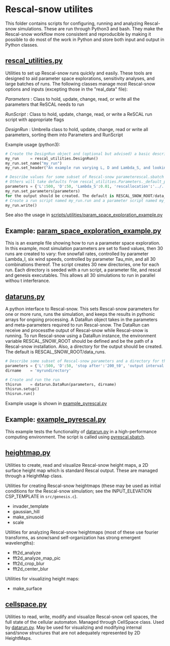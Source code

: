 # Rescal-snow utilites
This folder contains scripts for configuring, running and analyzing Rescal-snow simulations. These are run through Python3 and bash. 
They make the Rescal-snow workflow more consistent and reproducible by making it possible to do most of the work in Python and store both input and output in Python classes.

## [rescal_utilities.py](rescal_utilities.py)
Utilities to set up Rescal-snow runs quickly and easily.
These tools are designed to aid parameter space explorations, sensitivity analyses, and large batches of runs.
The following classes manage most Rescal-snow options and inputs (excepting those in the "real_data" file):

  *Parameters* : Class to hold, update, change, read, or write all the parameters that ReSCAL needs to run
  
  *RunScript*  : Class to hold, update, change, read, or write a ReSCAL run script with appropriate flags
  
  *DesignRun*  : Umbrella class to hold, update, change, read or write all parameters, sorting them into Parameters and RunScript

Example usage (python3):
```python
# Create the DesignRun object and (optional but advised) a basic description
my_run     = rescal_utilities.DesignRun()
my_run.set_name("my_run")
my_run.set_header("An example run varying L, D and Lambda_S, and looking for the rescal executable in build")

# Describe values for some subset of Rescal-snow parameterescal.sbatch
# Others will take defaults from rescal_utilities.Parameters._default_parameters() and rescal_utilities.RunScript._default_options()
parameters = {'L':500, 'D':50, 'Lambda_S':0.01, 'rescallocation':'../../build'}
my_run.set_parameters(parameters)
for the output should be created. The default is RESCAL_SNOW_ROOT/data_runs.
# Create a run script named my_run.run and a parameter script named my_run.par
my_run.write()
```
See also the usage in [scripts/utilities/param_space_exploration_example.py](scripts/utilities/param_space_exploration_example.py)

## Example: [param_space_exploration_example.py](param_space_exploration_example.py)
This is an example file showing how to run a parameter space exploration. In this example, most simulation parameters are set to fixed values, then 30 runs are created to vary:
  five snowfall rates, controlled by parameter Lambda_I,
  six wind speeds, controlled by parameter Tau_min,
  and all 30 combinations thereof.
 The script creates 30 new directories, one for each run. Each directory is seeded with a run script, a parameter file, and rescal and genesis executables. This allows all 30 simulations to run in parallel withou
t interferance.

## [dataruns.py](dataruns.py)
A python interface to Rescal-snow. This sets Rescal-snow parameters for one or more runs, runs the simulation, and keeps the results in pythonic arrays for ongoing processing.
A DataRun object takes in the parameters and meta-parameters required to run Rescal-snow. The DataRun can receive and processthe output of Rescal-snow while Rescal-snow is running.
To run Rescal-snow using a DataRun instance, the environment variable RESCAL_SNOW_ROOT should be defined and be the path of a Rescal-snow installation. Also, a directory for the output should be created. The default is RESCAL_SNOW_ROOT/data_runs.

```python
# Describe some subset of Rescal-snow parameters and a directory for this run
parameters = {'L':500, 'D':50, 'stop after':'200_t0', 'output interval':'50_t0'}
dirname    = 'myrundirectory'

# Create and run the run
thisrun    = datarun.DataRun(parameters, dirname)
thisrun.setup()
thisrun.run()
```

Example usage is shown in [example_pyrescal.py](example_pyrescal.py)

## Example: [example_pyrescal.py](example_pyrescal.py)
This example tests the functionality of [datarun.py](datarun.py) in a high-performance computing environment. 
The script is called using [pyrescal.sbatch](pyrescal.sbatch).

## [heightmap.py](heightmap.py)
Utilities to create, read and visualize Rescal-snow height maps, a 2D surface height map which is standard Rescal output. These are managed through a HeightMap class.

Utilities for creating Rescal-snow heightmaps (these may be used as initial conditions for the Rescal-snow simulation; see the INPUT_ELEVATION CSP_TEMPLATE in `src/genesis.c`).

- invader_template
 - gaussian_hill
 - make_sinusoid
 - scale
 
Utilities for analyzing Rescal-snow heightmaps (most of these use fourier transforms, as snow/sand self-organization has strong emergent wavelengths):

 - fft2d_analyze
 - fft2d_analyze_map_pic
 - fft2d_crop_blur
 - fft2d_center_blur
 
 Utilities for visualizing height maps:
 
  - make_surface

## [cellspace.py](cellspace.py)
Utilities to read, write, modify and visualize Rescal-snow cell spaces, the full state of the cellular automaton. Managed through CellSpace class. Used by [datarun.py](datarun.py).
May be used for visualizing and modifying internal sand/snow structures that are not adequately represented by 2D HeightMaps.





